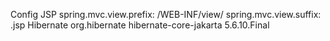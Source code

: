 Config JSP
spring.mvc.view.prefix: /WEB-INF/view/
spring.mvc.view.suffix: .jsp
Hibernate
<dependency>
    <groupId>org.hibernate</groupId>
    <artifactId>hibernate-core-jakarta</artifactId>
    <version>5.6.10.Final</version>
</dependency>
